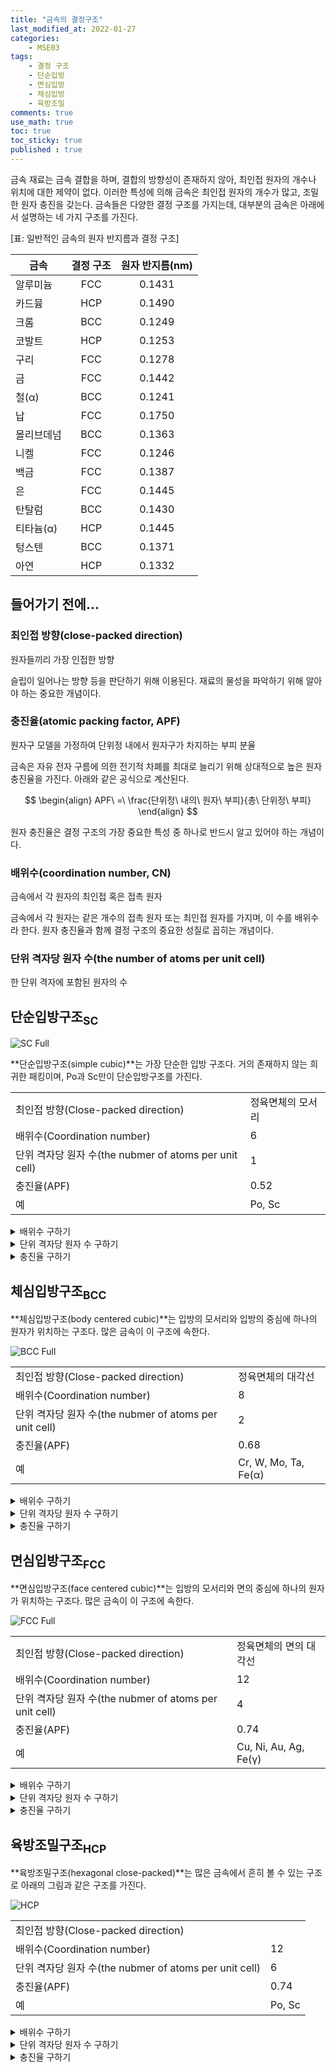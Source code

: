 ```yaml
---
title: "금속의 결정구조"
last_modified_at: 2022-01-27
categories:
    - MSE03
tags:
    - 결정 구조
    - 단순입방
    - 면심입방
    - 체심입방
    - 육방조밀
comments: true
use_math: true
toc: true
toc_sticky: true
published : true
---
```


금속 재료는 금속 결합을 하며, 결합의 방향성이 존재하지 않아, 최인접 원자의 개수나 위치에 대한 제약이 없다. 이러한 특성에 의해 금속은 최인접 원자의 개수가 많고, 조밀한 원자 충진을 갖는다. 금속들은 다양한 결정 구조를 가지는데, 대부분의 금속은 아래에서 설명하는 네 가지 구조를 가진다.

[표: 일반적인 금속의 원자 반지름과 결정 구조]

|금속|결정 구조|원자 반지름(nm)|
|---|:---:|:---:|
|알루미늄|FCC|0.1431|
|카드뮴|HCP|0.1490|
|크롬|BCC|0.1249|
|코발트|HCP|0.1253|
|구리|FCC|0.1278|
|금|FCC|0.1442|
|철(α)|BCC|0.1241|
|납|FCC|0.1750|
|몰리브데넘|BCC|0.1363|
|니켈|FCC|0.1246|
|백금|FCC|0.1387|
|은|FCC|0.1445|
|탄탈럼|BCC|0.1430|
|티타늄(α)|HCP|0.1445|
|텅스텐|BCC|0.1371|
|아연|HCP|0.1332|

## 들어가기 전에...

### 최인접 방향(close-packed direction)

<div class="notic--info">
원자들끼리 가장 인접한 방향
</div>

슬립이 일어나는 방향 등을 판단하기 위해 이용된다. 재료의 물성을 파악하기 위해 알아야 하는 중요한 개념이다.

### 충진율(atomic packing factor, APF)

<div class="notic--info">
원자구 모델을 가정하여 단위정 내에서 원자구가 차지하는 부피 분율
</div>

금속은 자유 전자 구름에 의한 전기적 차폐를 최대로 늘리기 위해 상대적으로 높은 원자 충진율을 가진다. 아래와 같은 공식으로 계산된다.

$$
\begin{align}
APF\ =\ \frac{단위정\ 내의\ 원자\ 부피}{총\ 단위정\ 부피}
\end{align}
$$

원자 충진율은 결정 구조의 가장 중요한 특성 중 하나로 반드시 알고 있어야 하는 개념이다.

### 배위수(coordination number, CN)

<div class="notic--info">
금속에서 각 원자의 최인접 혹은 접촉 원자
</div>

금속에서 각 원자는 같은 개수의 접촉 원자 또는 최인접 원자를 가지며, 이 수를 배위수라 한다. 원자 충진율과 함께 결정 구조의 중요한 성질로 꼽히는 개념이다.

### 단위 격자당 원자 수(the number of atoms per unit cell)

<div class="notic--info">
한 단위 격자에 포함된 원자의 수
</div>

## 단순입방구조<sub>SC</sub>

![SC Full](https://user-images.githubusercontent.com/79562050/152180419-d4025cdd-fcac-41f5-b0ae-d2629a1ec111.png)

**단순입방구조(simple cubic)**는 가장 단순한 입방 구조다. 거의 존재하지 않는 희귀한 패킹이며, Po과 Sc만이 단순입방구조를 가진다. 

|||
|---|---|
|최인접 방향(Close-packed direction)|정육면체의 모서리|
|배위수(Coordination number)|6|
|단위 격자당 원자 수(the nubmer of atoms per unit cell)|1|
|충진율(APF)|0.52|
|예|Po, Sc|

<details>
<summary>배위수 구하기</summary>
<div markdown="1">

![SC CN](https://user-images.githubusercontent.com/79562050/152180438-2cfe3d23-c004-4336-8d17-a221d9b6b22b.png)

</div>
</details>

<details>
<summary>단위 격자당 원자 수 구하기</summary>
<div markdown="1">

단위 격자의 각 모서리에 1/8 크기의 원자가 1개씩 위치하므로, 단위 격자당 원자 수는 1이다.

</div>
</details>

<details>
<summary>충진율 구하기</summary>
<div markdown="1">

APF를 구하는 공식은 다음과 같다.

$$
\begin{align}
APF\ =\ \frac{단위정\ 내의\ 원자\ 부피}{총\ 단위정\ 부피}
\end{align}
$$

원자의 반지름을 R, 단위정의 한 변의 길이를 a라 한다면, 위의 공식은 아래와 같이 계산할 수 있다.

$$
\begin{align}
APF\ =\ \frac{1×\frac{4}{3}πR^3}{a^3}
\end{align}
$$

SC의 최인접 방향은 정육면체의 모서리이므로, 한 변의 길이 a와 원자 반지름 R의 관계는 다음과 같다.

$$
\begin{align}
a=2R
\end{align}
$$

이 관계를 이용하면, 공식을 다음과 같이 정리할 수 있다.

$$
\begin{align}
APF\ =\ \frac{1×\frac{4}{3}πR^3}{(2R)^3}\ =\ \frac{\frac{4}{3}πR^3}{8R^3}\ =\ \frac{\frac{4}{3}π}{8}\ =\ \frac{π}{6}\ =\ 0.52
\end{align}
$$

</div>
</details>

## 체심입방구조<sub>BCC</sub>

**체심입방구조(body centered cubic)**는 입방의 모서리와 입방의 중심에 하나의 원자가 위치하는 구조다. 많은 금속이 이 구조에 속한다.

![BCC Full]()

|||
|---|---|
|최인접 방향(Close-packed direction)|정육면체의 대각선|
|배위수(Coordination number)|8|
|단위 격자당 원자 수(the nubmer of atoms per unit cell)|2|
|충진율(APF)|0.68|
|예|Cr, W, Mo, Ta, Fe(α)|

<details>
<summary>배위수 구하기</summary>
<div markdown="1">

![BCC CN]()

</div>
</details>

<details>
<summary>단위 격자당 원자 수 구하기</summary>
<div markdown="1">

단위 격자의 각 모서리에 1/8 크기의 원자가 1개씩 위치하고, 단위 격자의 중심에 원자가 1개 위치하므로, 단위 격자당 원자 수는 2이다.

</div>
</details>

<details>
<summary>충진율 구하기</summary>
<div markdown="1">

APF를 구하는 공식은 다음과 같다.

$$
\begin{align}
APF\ =\ \frac{단위정\ 내의\ 원자\ 부피}{총\ 단위정\ 부피}
\end{align}
$$

원자의 반지름을 R, 단위정의 한 변의 길이를 a라 한다면, 위의 공식은 아래와 같이 계산할 수 있다.

$$
\begin{align}
APF\ =\ \frac{2×\frac{4}{3}πR^3}{a^3}
\end{align}
$$

BCC의 최인접 방향은 정육면체의 대각선이므로, 한 변의 길이 a와 원자 반지름 R의 관계는 다음과 같다.

$$
\begin{align}
a=\frac{4}{\sqrt{3}}R
\end{align}
$$

이 관계를 이용하면, 공식을 다음과 같이 정리할 수 있다.

$$
\begin{align}
APF\ =\ \frac{2×\frac{4}{3}πR^3}{(\frac{4}{\sqrt{3}}R)^3}\ =\ \frac{\frac{8}{3}πR^3}{\frac{64}{3\sqrt{3}}R^3}\ =\ \frac{\frac{8}{3}π}{\frac{64}{3\sqrt{3}}}\ =\ \frac{\sqrt{3}π}{8}\ =\ 0.68
\end{align}
$$

</div>
</details>

## 면심입방구조<sub>FCC</sub>

**면심입방구조(face centered cubic)**는 입방의 모서리와 면의 중심에 하나의 원자가 위치하는 구조다. 많은 금속이 이 구조에 속한다.

![FCC Full]()

|||
|---|---|
|최인접 방향(Close-packed direction)|정육면체의 면의 대각선|
|배위수(Coordination number)|12|
|단위 격자당 원자 수(the nubmer of atoms per unit cell)|4|
|충진율(APF)|0.74|
|예|Cu, Ni, Au, Ag, Fe(γ)|

<details>
<summary>배위수 구하기</summary>
<div markdown="1">

![BCC CN]()

</div>
</details>

<details>
<summary>단위 격자당 원자 수 구하기</summary>
<div markdown="1">

단위 격자의 각 모서리에 1/8 크기의 원자가 1개씩 위치하고, 단위 격자의 각 면의 중심에 1/2 크기의 원자가 1개씩 위치하므로, 단위 격자당 원자 수는 4이다.

</div>
</details>

<details>
<summary>충진율 구하기</summary>
<div markdown="1">

APF를 구하는 공식은 다음과 같다.

$$
\begin{align}
APF\ =\ \frac{단위정\ 내의\ 원자\ 부피}{총\ 단위정\ 부피}
\end{align}
$$

원자의 반지름을 R, 단위정의 한 변의 길이를 a라 한다면, 위의 공식은 아래와 같이 계산할 수 있다.

$$
\begin{align}
APF\ =\ \frac{4×\frac{4}{3}πR^3}{a^3}
\end{align}
$$

FCC의 최인접 방향은 정육면체의 면의 대각선이므로, 한 변의 길이 a와 원자 반지름 R의 관계는 다음과 같다.

$$
\begin{align}
a=2\sqrt{2}R
\end{align}
$$

이 관계를 이용하면, 공식을 다음과 같이 정리할 수 있다.

$$
\begin{align}
APF\ =\ \frac{4×\frac{4}{3}πR^3}{(2\sqrt{2}R)^3}\ =\ \frac{\frac{16}{3}πR^3}{16\sqrt{2}R^3}\ =\ \frac{\frac{16}{3}π}{16\sqrt{2}}\ =\ \frac{π}{3\sqrt{2}}\ =\ 0.74
\end{align}
$$

</div>
</details>

## 육방조밀구조<sub>HCP</sub>

**육방조밀구조(hexagonal close-packed)**는 많은 금속에서 흔히 볼 수 있는 구조로 아래의 그림과 같은 구조를 가진다.

![HCP]()

|||
|---|---|
|최인접 방향(Close-packed direction)||
|배위수(Coordination number)|12|
|단위 격자당 원자 수(the nubmer of atoms per unit cell)|6|
|충진율(APF)|0.74|
|예|Po, Sc|

<details>
<summary>배위수 구하기</summary>
<div markdown="1">

![HCP CN]()

</div>
</details>

<details>
<summary>단위 격자당 원자 수 구하기</summary>
<div markdown="1">

단위 격자의 각 모서리에 1/6 크기의 원자가 1개씩 위치하고, 윗면과 아랫면에 1/2 크기의 원자가 1개씩 위치하고, 단위 격자 내부에 3개의 원자가 위치하므로, 단위 격자당 원자 수는 6이다.

</div>
</details>

<details>
<summary>충진율 구하기</summary>
<div markdown="1">

APF를 구하는 공식은 다음과 같다.

$$
\begin{align}
APF\ =\ \frac{단위정\ 내의\ 원자\ 부피}{총\ 단위정\ 부피}
\end{align}
$$

원자의 반지름을 R, 단위정의 한 변의 길이를 a라 한다면, 위의 공식은 아래와 같이 계산할 수 있다.

$$
\begin{align}
APF\ =\ \frac{6×\frac{4}{3}πR^3}{a^3}
\end{align}
$$



</div>
</details>
